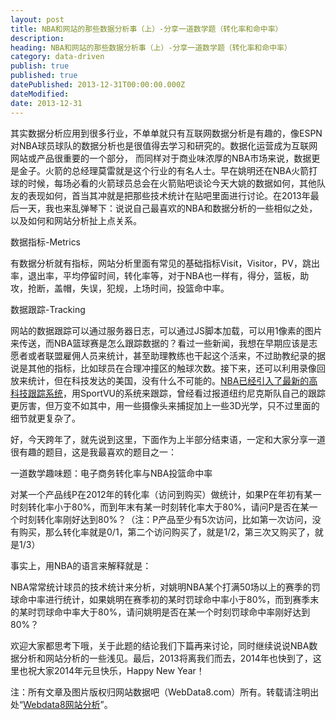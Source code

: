 ```yaml
---
layout: post
title: NBA和网站的那些数据分析事（上）-分享一道数学题（转化率和命中率）
description:
heading: NBA和网站的那些数据分析事（上）-分享一道数学题（转化率和命中率）
category: data-driven
publish: true
published: true
datePublished: 2013-12-31T00:00:00.000Z
dateModified:
date: 2013-12-31
---
```


其实数据分析应用到很多行业，不单单就只有互联网数据分析是有趣的，像ESPN对NBA球员球队的数据分析也是很值得去学习和研究的。数据化运营成为互联网网站或产品很重要的一个部分， 而同样对于商业味浓厚的NBA市场来说，数据更是金子。火箭的总经理莫雷就是这个行业的有名人士。早在姚明还在NBA火箭打球的时候，每场必看的火箭球员总会在火箭贴吧谈论今天大姚的数据如何，其他队友的表现如何，首当其冲就是把那些技术统计在贴吧里面进行讨论。在2013年最后一天，我也来乱弹琴下：说说自己最喜欢的NBA和数据分析的一些相似之处，以及如何和网站分析扯上点关系。

数据指标-Metrics

有数据分析就有指标，网站分析里面有常见的基础指标Visit，Visitor，PV，跳出率，退出率，平均停留时间，转化率等，对于NBA也一样有，得分，篮板，助攻，抢断，盖帽，失误，犯规，上场时间，投篮命中率。

数据跟踪-Tracking

网站的数据跟踪可以通过服务器日志，可以通过JS脚本加载，可以用1像素的图片来传送，而NBA篮球赛是怎么跟踪数据的？看过一些新闻，我想在早期应该是志愿者或者联盟雇佣人员来统计，甚至助理教练也干起这个活来，不过助教纪录的据说是其他的指标，比如球员在合理冲撞区的触球次数。接下来，还可以利用录像回放来统计，但在科技发达的美国，没有什么不可能的。<a href="http://sports.qq.com/a/20130906/016270.htm" target="_blank">NBA已经引入了最新的高科技跟踪系统</a>，用SportVU的系统来跟踪，曾经看过报道纽约尼克斯队自己的跟踪更厉害，但万变不如其中，用一些摄像头来捕捉加上一些3D光学，只不过里面的细节就更复杂了。

好，今天跨年了，就先说到这里，下面作为上半部分结束语，一定和大家分享一道很有趣的题目，这是我最喜欢的题目之一：

一道数学趣味题：电子商务转化率与NBA投篮命中率

对某一个产品线P在2012年的转化率（访问到购买）做统计，如果P在年初有某一时刻转化率小于80%，而到年末有某一时刻转化率大于80%，请问P是否在某一个时刻转化率刚好达到80%？（注：P产品至少有5次访问，比如第一次访问，没有购买，那么转化率就是0/1，第二个访问购买了，就是1/2，第三次又购买了，就是1/3）

事实上，用NBA的语言来解释就是：

NBA常常统计球员的技术统计来分析，对姚明NBA某个打满50场以上的赛季的罚球命中率进行统计，如果姚明在赛季初的某时罚球命中率小于80%，而到赛季末的某时罚球命中率大于80%，请问姚明是否在某一个时刻罚球命中率刚好达到80%？

欢迎大家都思考下哦，关于此题的结论我们下篇再来讨论，同时继续说说NBA数据分析和网站分析的一些浅见。最后，2013将离我们而去，2014年也快到了，这里也祝大家2014年元旦快乐，Happy New Year！

注：所有文章及图片版权归网站数据吧（WebData8.com）所有。转载请注明出处“<a href="/">Webdata8网站分析</a>”。
